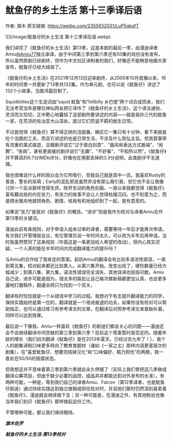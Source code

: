 # 鱿鱼仔的乡土生活 第十三季译后语

作者: 旗木
原文链接: https://weibo.com/2355632031/LuP5gkqfT

![](/image/鱿鱼仔的乡土生活 第十三季译后语.webp)

我们译完了《鱿鱼仔的乡土生活》第13季，这是本剧的最后一季，由漫迪译者Amiu[@Amiu77](https://weibo.com/n/Amiu77)独立承译。由于中间第三季到第六季还有50集的戏份没有发布，所以虽然原剧已经剧终，但作为中文社区译制者的我们，好像还不能畅意地跟大家宣布，鱿鱼仔已经大结局了。

《鱿鱼仔的乡土生活》在2021年12月13日迎来剧终，从2005年10月首播以来，16年的时间里一共更新了13季共132集。作为单元剧，也可以说《鱿鱼仔》讲述了132个小故事，当属鸿篇巨制了。

Squidbillies这个生造词由“squid 鱿鱼”和“hillbilly 乡巴佬”两个词合成而来，我们无法考究当年是哪位神仙网友把它译作了《鱿鱼仔的乡土生活》，这个译法通俗、灵活而又恰切，正中靶心地囊括了这部剧所要讲述的内容——就是祖孙三代的鱿鱼一家，在荒凉的佐治亚大山深处，度过它们荒诞不羁的鱿生日常。

不过我觉得《鱿鱼仔》算不得正统的泡面番，确实它一集只有十分钟，看下来就是吃个泡面的工夫，而且它讲述的也是日常生活，不涉及什么恢弘主旨。但其叙事带有浓重的美式痕迹，豆瓣剧评说它“过于直白刻意”、“画风和表达方式极端”、“闹腾”、“丧病”，甚有更直接的剧评说它“无趣”、“不好看”、“不知所以然”。《鱿鱼仔》并不算高的6.7分IMDb评分，好像也在用那丢掉的3.3分说明，此类剧评不无道理。

我也很难说什么样的观众会为它所吸引，但我自己就是其中一员。我喜欢Rusty的善良、警长的呆萌；Early的混乱邪恶虽然并没有那么吸引我，但它也不会让我像讨厌一个反派那样觉得生厌。除开生动的角色刻画，一直以来我都觉得《鱿鱼仔》富有藕丝般的内在张力，有张力的故事不会让人觉得枯燥沉闷，也不刻意为之，而是顺水推舟地就把角色、剧情、结局有机地组织到了一起，是有意思的。

如果说“张力”是我对《鱿鱼仔》的概括，“进步”则是我作为校对与译者Amiu合作第13季的关键词。

漫迪此前有条规则，对于申请入组未过审的译者，需要等待一年后才能再次申请。有次我们开管理层会议，有位管理员说一年时间太久，可以改为半年后再申请。当时我虽然赞同了这条规则（毕竟这是一条更加给人希望的改动），但内心其实迟疑，一个人真的能在半年时间内完成翻译能力的提升吗？

与Amiu的合作给了我肯定的答案。起初Amiu的翻译会有比较多语法性错误，一直到第五集，校对起来都还比较累人。从第六集开始，改变出现了，硬伤数量已经大幅减少；到第八集、第九集，语法性错误完全消失，其他误译也屈指可数。Amiu自己说，进步可能是因为，错太多的尴尬让自己每次做新稿都更加认真，也会更多遍地打磨稿件，翻遍全网只为找到一个双关。

翻译有时恰恰就是一个从错误中学习的过程。我想对于有志提升翻译能力的同学，保持实践始终是第一位的，翻译就是一个用进废退的功夫，如果你没有校对可以帮助指正，也可以通过练习有参考译文的文章，在翻译后对照参考译文来查缺补漏，同样可以达到效果。

最后说一下像我、Amiu一样喜欢《鱿鱼仔》的剧迷们都会关心的问题——漫迪还会不会继续翻译中间空缺的第三季到第六季？目前这个答案暂时是否定的。随着年龄的增长（我们初次翻译《鱿鱼仔》是在2013年夏天，已经过去九年了！），我个人的剧集译制口味更多转向了教育类题材（诸如《一家之主》那样内涵更富层次的剧集），在“喜爱鱿鱼仔、想要完结掉汉化”和“口味偏好、精力担忧”的两极，我一直处在50/50的摇摆状态。

但我想这并不意味着第三季到第六季就此永久停摆了（实际上我们曾把这几季做成翻译众筹项目，但由于缺少必要的品控，成品并非都能达到对外发布的水准）。有两种可能，一种是，等到我们自己的译者Amiu、Falcon（第12季译者，也是鱿鱼仔剧迷）通过持续实践达到独立做稿或担任校对时，并且她们那时仍然深刻喜爱着《鱿鱼仔》，漫迪就会继续做下去；另一种可能是，在漫迪之外，有其他粉丝也像当年我们初识《鱿鱼仔》那样做起这份工作。

不管哪种可能，都让我们保持期待。

***旗木佐罗***

***鱿鱼仔的乡土生活·第13季校对***